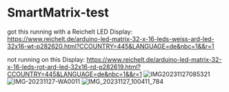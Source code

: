 # SmartMatrix-test

got this running with a Reichelt LED Display: 
https://www.reichelt.de/arduino-led-matrix-32-x-16-leds-weiss-ard-led-32x16-wt-p282620.html?CCOUNTRY=445&LANGUAGE=de&nbc=1&&r=1

not running on this Display: 
https://www.reichelt.de/arduino-led-matrix-32-x-16-leds-rot-ard-led-32x16-rd-p282619.html?CCOUNTRY=445&LANGUAGE=de&nbc=1&&r=1
![IMG20231127085321](https://github.com/diplfranzhoepfinger/SmartMatrix-test/assets/37779037/0dac8f4c-af41-48f8-b122-d22178e2b768)
![IMG-20231127-WA0011](https://github.com/diplfranzhoepfinger/SmartMatrix-test/assets/37779037/a396911c-610f-48a9-a710-bc426ffc6bd1)
![IMG_20231127_100411_784](https://github.com/diplfranzhoepfinger/SmartMatrix-test/assets/37779037/34f5f3ba-7c84-4808-a7dc-338f74e0581f)
